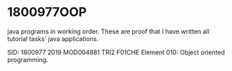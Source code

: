 # 1800977OOP
java programs in working order.
These are proof that I have written all tutorial tasks' java applications.

SID: 1800977
2019 MOD004881 TRI2 F01CHE
Element 010: Object oriented programming.
